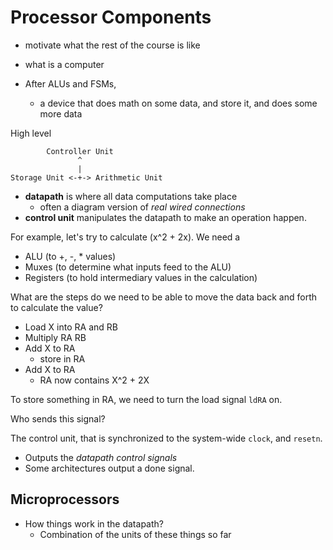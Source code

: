 # Processor Components

* motivate what the rest of the course is like

* what is a computer
* After ALUs and FSMs, 
  * a device that does math on some data, and store it, and
    does some more data

High level

```
        Controller Unit
               ^
               |
Storage Unit <-+-> Arithmetic Unit

```

* **datapath** is where all data computations take place
  * often a diagram version of *real wired connections*
* **control unit** manipulates the datapath to make an operation happen.

For example, let's try to calculate \(x^2 + 2x\).
We need a 
* ALU (to +, -, * values)
* Muxes (to determine what inputs feed to the ALU)
* Registers (to hold intermediary values in the calculation)


What are the steps do we need to be able to move the data back and forth to calculate the value?

* Load X into RA and RB
* Multiply RA RB
* Add X to RA 
  * store in RA
* Add X to RA
  * RA now contains X^2 + 2X

To store something in RA, we need to turn the load signal `ldRA` on.

Who sends this signal?

The control unit, that is synchronized to the system-wide `clock`, and `resetn`.

* Outputs the *datapath control signals*
* Some architectures output a done signal.
  

## Microprocessors
* How things work in the datapath?
  * Combination of the units of these things so far